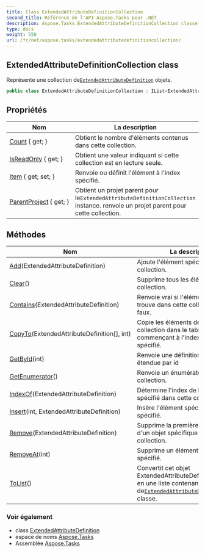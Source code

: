 ```yaml
---
title: Class ExtendedAttributeDefinitionCollection
second_title: Référence de l'API Aspose.Tasks pour .NET
description: Aspose.Tasks.ExtendedAttributeDefinitionCollection classe. Représente une collection deExtendedAttributeDefinition objets.
type: docs
weight: 550
url: /fr/net/aspose.tasks/extendedattributedefinitioncollection/
---
```

## ExtendedAttributeDefinitionCollection class

Représente une collection de[`ExtendedAttributeDefinition`](../extendedattributedefinition/) objets.

```csharp
public class ExtendedAttributeDefinitionCollection : IList<ExtendedAttributeDefinition>
```

## Propriétés

| Nom | La description |
| --- | --- |
| [Count](../../aspose.tasks/extendedattributedefinitioncollection/count/) { get; } | Obtient le nombre d'éléments contenus dans cette collection. |
| [IsReadOnly](../../aspose.tasks/extendedattributedefinitioncollection/isreadonly/) { get; } | Obtient une valeur indiquant si cette collection est en lecture seule. |
| [Item](../../aspose.tasks/extendedattributedefinitioncollection/item/) { get; set; } | Renvoie ou définit l'élément à l'index spécifié. |
| [ParentProject](../../aspose.tasks/extendedattributedefinitioncollection/parentproject/) { get; } | Obtient un projet parent pour le`ExtendedAttributeDefinitionCollection` instance. renvoie un projet parent pour cette collection. |

## Méthodes

| Nom | La description |
| --- | --- |
| [Add](../../aspose.tasks/extendedattributedefinitioncollection/add/)(ExtendedAttributeDefinition) | Ajoute l'élément spécifié à cette collection. |
| [Clear](../../aspose.tasks/extendedattributedefinitioncollection/clear/)() | Supprime tous les éléments de cette collection. |
| [Contains](../../aspose.tasks/extendedattributedefinitioncollection/contains/)(ExtendedAttributeDefinition) | Renvoie vrai si l'élément spécifié se trouve dans cette collection ; sinon, faux. |
| [CopyTo](../../aspose.tasks/extendedattributedefinitioncollection/copyto/)(ExtendedAttributeDefinition[], int) | Copie les éléments de cette collection dans le tableau spécifié, en commençant à l'index de tableau spécifié. |
| [GetById](../../aspose.tasks/extendedattributedefinitioncollection/getbyid/)(int) | Renvoie une définition d'attribut étendue par id |
| [GetEnumerator](../../aspose.tasks/extendedattributedefinitioncollection/getenumerator/)() | Renvoie un énumérateur pour cette collection. |
| [IndexOf](../../aspose.tasks/extendedattributedefinitioncollection/indexof/)(ExtendedAttributeDefinition) | Détermine l'index de l'élément spécifié dans cette collection. |
| [Insert](../../aspose.tasks/extendedattributedefinitioncollection/insert/)(int, ExtendedAttributeDefinition) | Insère l'élément spécifié à l'index spécifié. |
| [Remove](../../aspose.tasks/extendedattributedefinitioncollection/remove/)(ExtendedAttributeDefinition) | Supprime la première occurrence d'un objet spécifique de cette collection. |
| [RemoveAt](../../aspose.tasks/extendedattributedefinitioncollection/removeat/)(int) | Supprime un élément à l'index spécifié. |
| [ToList](../../aspose.tasks/extendedattributedefinitioncollection/tolist/)() | Convertit cet objet ExtendedAttributeDefinitionCollection en une liste contenant des instances de[`ExtendedAttributeDefinition`](../extendedattributedefinition/) classe. |

### Voir également

* class [ExtendedAttributeDefinition](../extendedattributedefinition/)
* espace de noms [Aspose.Tasks](../../aspose.tasks/)
* Assemblée [Aspose.Tasks](../../)


